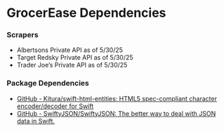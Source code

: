 # GrocerEase Dependencies

### Scrapers

* Albertsons Private API as of 5/30/25  
* Target Redsky Private API as of 5/30/25  
* Trader Joe’s Private API as of 5/30/25

### Package Dependencies

* [GitHub \- Kitura/swift-html-entities: HTML5 spec-compliant character encoder/decoder for Swift](https://github.com/Kitura/swift-html-entities)  
* [GitHub \- SwiftyJSON/SwiftyJSON: The better way to deal with JSON data in Swift.](https://github.com/SwiftyJSON/SwiftyJSON)